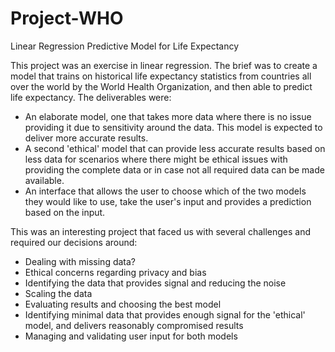 # Project-WHO
Linear Regression Predictive Model for Life Expectancy

This project was an exercise in linear regression. The brief was to create a model that trains on historical life expectancy statistics from countries all over the world by the World Health Organization, and then able to predict life expectancy. The deliverables were:
- An elaborate model, one that takes more data where there is no issue providing it due to sensitivity around the data. This model is expected to deliver more accurate results.
- A second 'ethical' model that can provide less accurate results based on less data for scenarios where there might be ethical issues with providing the complete data or in case not all required data can be made available.
- An interface that allows the user to choose which of the two models they would like to use, take the user's input and provides a prediction based on the input.

This was an interesting project that faced us with several challenges and required our decisions around:
- Dealing with missing data?
- Ethical concerns regarding privacy and bias
- Identifying the data that provides signal and reducing the noise
- Scaling the data
- Evaluating results and choosing the best model
- Identifying minimal data that provides enough signal for the 'ethical' model, and delivers reasonably compromised results
- Managing and validating user input for both models



